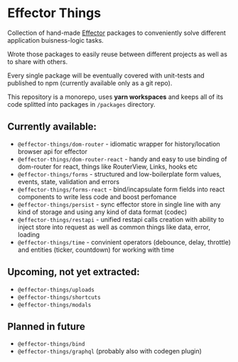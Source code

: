 # Effector Things

Collection of hand-made [Effector](https://effector.dev/) packages to conveniently solve different application buisness-logic tasks.

Wrote those packages to easily reuse between different projects as well as to share with others.

Every single package will be eventually covered with unit-tests and published to npm (currently available only as a git repo).

This repository is a monorepo, uses **yarn workspaces** and keeps all of its code splitted into packages in `/packages` directory.

## Currently available:

- `@effector-things/dom-router` - idiomatic wrapper for history/location browser api for effector
- `@effector-things/dom-router-react` - handy and easy to use binding of dom-router for react, things like RouterView, Links, hooks etc
- `@effector-things/forms` - structured and low-boilerplate form values, events, state, validation and errors
- `@effector-things/forms-react` - bind/incapsulate form fields into react components to write less code and boost perfomance
- `@effector-things/persist` - sync effector store in single line with any kind of storage and using any kind of data format (codec)
- `@effector-things/restapi` - unified restapi calls creation with ability to inject store into request as well as common things like data, error, loading
- `@effector-things/time` - convinient operators (debounce, delay, throttle) and entities (ticker, countdown) for working with time

## Upcoming, not yet extracted:

- `@effector-things/uploads`
- `@effector-things/shortcuts`
- `@effector-things/modals`

## Planned in future

- `@effector-things/bind`
- `@effector-things/graphql` (probably also with codegen plugin)
